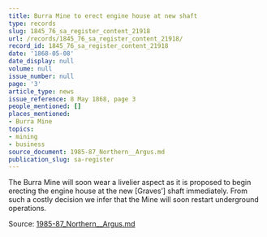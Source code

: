 ```yaml
---
title: Burra Mine to erect engine house at new shaft
type: records
slug: 1845_76_sa_register_content_21918
url: /records/1845_76_sa_register_content_21918/
record_id: 1845_76_sa_register_content_21918
date: '1868-05-08'
date_display: null
volume: null
issue_number: null
page: '3'
article_type: news
issue_reference: 8 May 1868, page 3
people_mentioned: []
places_mentioned:
- Burra Mine
topics:
- mining
- business
source_document: 1985-87_Northern__Argus.md
publication_slug: sa-register
---
```


The Burra Mine will soon wear a livelier aspect as it is proposed to begin erecting the engine house at the new [Graves’] shaft immediately.  From such a costly decision we infer that the Mine will soon restart underground operations.

Source: [1985-87_Northern__Argus.md](/downloads/markdown/1985-87_Northern__Argus.md)

